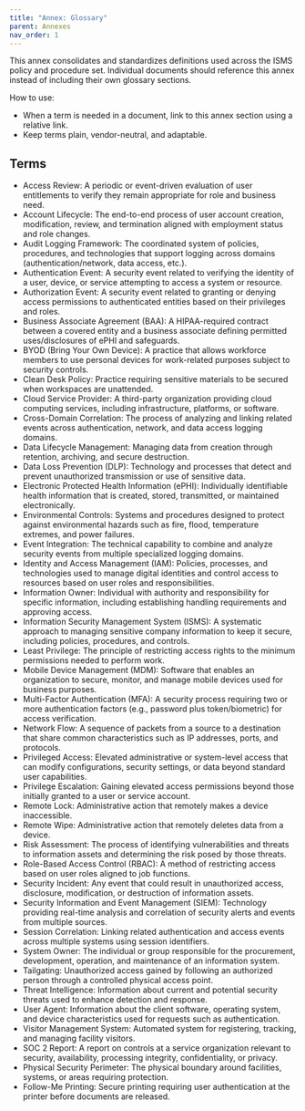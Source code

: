 ```yaml
---
title: "Annex: Glossary"
parent: Annexes
nav_order: 1
---
```


This annex consolidates and standardizes definitions used across the ISMS policy and procedure set. Individual documents should reference this annex instead of including their own glossary sections.

How to use:
- When a term is needed in a document, link to this annex section using a relative link.
- Keep terms plain, vendor-neutral, and adaptable.

## Terms

- Access Review: A periodic or event-driven evaluation of user entitlements to verify they remain appropriate for role and business need.
- Account Lifecycle: The end-to-end process of user account creation, modification, review, and termination aligned with employment status and role changes.
- Audit Logging Framework: The coordinated system of policies, procedures, and technologies that support logging across domains (authentication/network, data access, etc.).
- Authentication Event: A security event related to verifying the identity of a user, device, or service attempting to access a system or resource.
- Authorization Event: A security event related to granting or denying access permissions to authenticated entities based on their privileges and roles.
- Business Associate Agreement (BAA): A HIPAA-required contract between a covered entity and a business associate defining permitted uses/disclosures of ePHI and safeguards.
- BYOD (Bring Your Own Device): A practice that allows workforce members to use personal devices for work-related purposes subject to security controls.
- Clean Desk Policy: Practice requiring sensitive materials to be secured when workspaces are unattended.
- Cloud Service Provider: A third-party organization providing cloud computing services, including infrastructure, platforms, or software.
- Cross-Domain Correlation: The process of analyzing and linking related events across authentication, network, and data access logging domains.
- Data Lifecycle Management: Managing data from creation through retention, archiving, and secure destruction.
- Data Loss Prevention (DLP): Technology and processes that detect and prevent unauthorized transmission or use of sensitive data.
- Electronic Protected Health Information (ePHI): Individually identifiable health information that is created, stored, transmitted, or maintained electronically.
- Environmental Controls: Systems and procedures designed to protect against environmental hazards such as fire, flood, temperature extremes, and power failures.
- Event Integration: The technical capability to combine and analyze security events from multiple specialized logging domains.
- Identity and Access Management (IAM): Policies, processes, and technologies used to manage digital identities and control access to resources based on user roles and responsibilities.
- Information Owner: Individual with authority and responsibility for specific information, including establishing handling requirements and approving access.
- Information Security Management System (ISMS): A systematic approach to managing sensitive company information to keep it secure, including policies, procedures, and controls.
- Least Privilege: The principle of restricting access rights to the minimum permissions needed to perform work.
- Mobile Device Management (MDM): Software that enables an organization to secure, monitor, and manage mobile devices used for business purposes.
- Multi-Factor Authentication (MFA): A security process requiring two or more authentication factors (e.g., password plus token/biometric) for access verification.
- Network Flow: A sequence of packets from a source to a destination that share common characteristics such as IP addresses, ports, and protocols.
- Privileged Access: Elevated administrative or system-level access that can modify configurations, security settings, or data beyond standard user capabilities.
- Privilege Escalation: Gaining elevated access permissions beyond those initially granted to a user or service account.
- Remote Lock: Administrative action that remotely makes a device inaccessible.
- Remote Wipe: Administrative action that remotely deletes data from a device.
- Risk Assessment: The process of identifying vulnerabilities and threats to information assets and determining the risk posed by those threats.
- Role-Based Access Control (RBAC): A method of restricting access based on user roles aligned to job functions.
- Security Incident: Any event that could result in unauthorized access, disclosure, modification, or destruction of information assets.
- Security Information and Event Management (SIEM): Technology providing real-time analysis and correlation of security alerts and events from multiple sources.
- Session Correlation: Linking related authentication and access events across multiple systems using session identifiers.
- System Owner: The individual or group responsible for the procurement, development, operation, and maintenance of an information system.
- Tailgating: Unauthorized access gained by following an authorized person through a controlled physical access point.
- Threat Intelligence: Information about current and potential security threats used to enhance detection and response.
- User Agent: Information about the client software, operating system, and device characteristics used for requests such as authentication.
- Visitor Management System: Automated system for registering, tracking, and managing facility visitors.
- SOC 2 Report: A report on controls at a service organization relevant to security, availability, processing integrity, confidentiality, or privacy.
- Physical Security Perimeter: The physical boundary around facilities, systems, or areas requiring protection.
- Follow-Me Printing: Secure printing requiring user authentication at the printer before documents are released.
